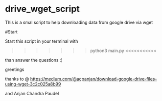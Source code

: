# drive_wget_script
This is a smal script to help downloading data from google drive via wget

#Start

Start this script in your terminal with

>>>>>>> python3 main.py  <<<<<<<<<<<

than answer the questions :)

greetings

thanks to @ https://medium.com/@acpanjan/download-google-drive-files-using-wget-3c2c025a8b99

and Anjan Chandra Paudel
